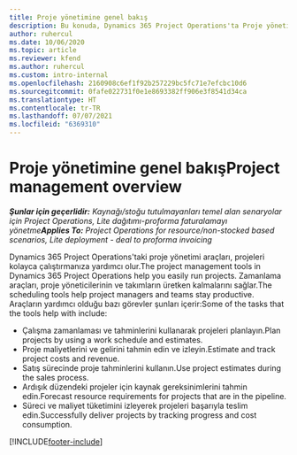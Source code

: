 ```yaml
---
title: Proje yönetimine genel bakış
description: Bu konuda, Dynamics 365 Project Operations'ta Proje yönetimi hakkında bilgiler sağlanmaktadır.
author: ruhercul
ms.date: 10/06/2020
ms.topic: article
ms.reviewer: kfend
ms.author: ruhercul
ms.custom: intro-internal
ms.openlocfilehash: 2160908c6ef1f92b257229bc5fc71e7efcbc10d6
ms.sourcegitcommit: 0fafe022731f0e1e8693382ff906e3f8541d34ca
ms.translationtype: HT
ms.contentlocale: tr-TR
ms.lasthandoff: 07/07/2021
ms.locfileid: "6369310"
---
```

# <a name="project-management-overview"></a><span data-ttu-id="9ab88-103">Proje yönetimine genel bakış</span><span class="sxs-lookup"><span data-stu-id="9ab88-103">Project management overview</span></span>

<span data-ttu-id="9ab88-104">_**Şunlar için geçerlidir:** Kaynağı/stoğu tutulmayanları temel alan senaryolar için Project Operations, Lite dağıtımı-proforma faturalamayı yönetme_</span><span class="sxs-lookup"><span data-stu-id="9ab88-104">_**Applies To:** Project Operations for resource/non-stocked based scenarios, Lite deployment - deal to proforma invoicing_</span></span>

<span data-ttu-id="9ab88-105">Dynamics 365 Project Operations'taki proje yönetimi araçları, projeleri kolayca çalıştırmanıza yardımcı olur.</span><span class="sxs-lookup"><span data-stu-id="9ab88-105">The project management tools in Dynamics 365 Project Operations help you easily run projects.</span></span> <span data-ttu-id="9ab88-106">Zamanlama araçları, proje yöneticilerinin ve takımların üretken kalmalarını sağlar.</span><span class="sxs-lookup"><span data-stu-id="9ab88-106">The scheduling tools help project managers and teams stay productive.</span></span> <span data-ttu-id="9ab88-107">Araçların yardımcı olduğu bazı görevler şunları içerir:</span><span class="sxs-lookup"><span data-stu-id="9ab88-107">Some of the tasks that the tools help with include:</span></span>

- <span data-ttu-id="9ab88-108">Çalışma zamanlaması ve tahminlerini kullanarak projeleri planlayın.</span><span class="sxs-lookup"><span data-stu-id="9ab88-108">Plan projects by using a work schedule and estimates.</span></span>
- <span data-ttu-id="9ab88-109">Proje maliyetlerini ve gelirini tahmin edin ve izleyin.</span><span class="sxs-lookup"><span data-stu-id="9ab88-109">Estimate and track project costs and revenue.</span></span>
- <span data-ttu-id="9ab88-110">Satış sürecinde proje tahminlerini kullanın.</span><span class="sxs-lookup"><span data-stu-id="9ab88-110">Use project estimates during the sales process.</span></span>
- <span data-ttu-id="9ab88-111">Ardışık düzendeki projeler için kaynak gereksinimlerini tahmin edin.</span><span class="sxs-lookup"><span data-stu-id="9ab88-111">Forecast resource requirements for projects that are in the pipeline.</span></span>
- <span data-ttu-id="9ab88-112">Süreci ve maliyet tüketimini izleyerek projeleri başarıyla teslim edin.</span><span class="sxs-lookup"><span data-stu-id="9ab88-112">Successfully deliver projects by tracking progress and cost consumption.</span></span>


[!INCLUDE[footer-include](../includes/footer-banner.md)]